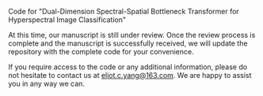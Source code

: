 Code for "Dual-Dimension Spectral-Spatial Bottleneck Transformer for Hyperspectral Image Classification"

At this time, our manuscript is still under review. Once the review process is complete and the manuscript is successfully received, we will update the repository with the complete code for your convenience.

If you require access to the code or any additional information, please do not hesitate to contact us at eliot.c.yang@163.com. We are happy to assist you in any way we can.
